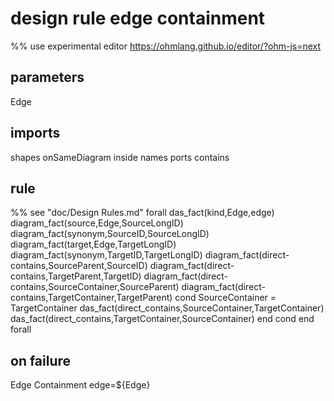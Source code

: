 # design rule edge containment
%% use experimental editor https://ohmlang.github.io/editor/?ohm-js=next
## parameters
  Edge
## imports
  shapes onSameDiagram inside names ports contains
## rule
  %% see "doc/Design Rules.md"
  forall das_fact(kind,Edge,edge)
    diagram_fact(source,Edge,SourceLongID)
    diagram_fact(synonym,SourceID,SourceLongID)
    diagram_fact(target,Edge,TargetLongID)
    diagram_fact(synonym,TargetID,TargetLongID)
	diagram_fact(direct-contains,SourceParent,SourceID)
    diagram_fact(direct-contains,TargetParent,TargetID)
    diagram_fact(direct-contains,SourceContainer,SourceParent)
    diagram_fact(direct-contains,TargetContainer,TargetParent)
    cond 
      SourceContainer = TargetContainer
      das_fact(direct_contains,SourceContainer,TargetContainer)
      das_fact(direct_contains,TargetContainer,SourceContainer)
    end cond
  end forall
## on failure
Edge Containment edge=${Edge}


	
